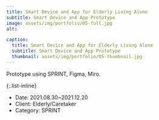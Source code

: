 ```yaml
---
title: Smart Device and App for Elderly Living Alone
subtitle: Smart Device and App Prototype
image: assets/img/portfolio/05-full.jpg
alt: 

caption:
  title: Smart Device and App for Elderly Living Alone
  subtitle: Smart Device and App Prototype
  thumbnail: assets/img/portfolio/05-thumbnail.jpg
---
```

Prototype using SPRINT, Figma, Miro.

{:.list-inline}
- Date: 2021.08.30~2021.12.20
- Client: Elderly/Caretaker
- Category: SPRINT